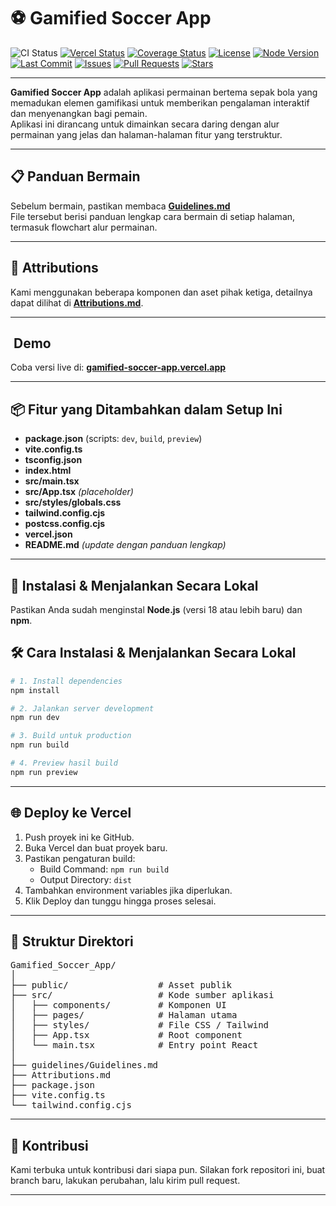 # ⚽ Gamified Soccer App
![CI Status](https://github.com/b46usf/Gamified_Soccer_App/actions/workflows/ci.yml/badge.svg)
[![Vercel Status](https://img.shields.io/github/deployments/b46usf/Gamified_Soccer_App/production?label=vercel&logo=vercel)](https://gamified-soccer-app.vercel.app/)
[![Coverage Status](https://img.shields.io/codecov/c/github/b46usf/Gamified_Soccer_App?logo=codecov)](https://app.codecov.io/gh/b46usf/Gamified_Soccer_App)
[![License](https://img.shields.io/github/license/b46usf/Gamified_Soccer_App)](LICENSE)
[![Node Version](https://img.shields.io/badge/node-%3E%3D18-green?logo=node.js)](https://nodejs.org/)
[![Last Commit](https://img.shields.io/github/last-commit/b46usf/Gamified_Soccer_App)](https://github.com/b46usf/Gamified_Soccer_App/commits/main)
[![Issues](https://img.shields.io/github/issues/b46usf/Gamified_Soccer_App)](https://github.com/b46usf/Gamified_Soccer_App/issues)
[![Pull Requests](https://img.shields.io/github/issues-pr/b46usf/Gamified_Soccer_App)](https://github.com/b46usf/Gamified_Soccer_App/pulls)
[![Stars](https://img.shields.io/github/stars/b46usf/Gamified_Soccer_App)](https://github.com/b46usf/Gamified_Soccer_App/stargazers)

---

**Gamified Soccer App** adalah aplikasi permainan bertema sepak bola yang memadukan elemen gamifikasi untuk memberikan pengalaman interaktif dan menyenangkan bagi pemain.  
Aplikasi ini dirancang untuk dimainkan secara daring dengan alur permainan yang jelas dan halaman-halaman fitur yang terstruktur.

---

## 📋 Panduan Bermain

Sebelum bermain, pastikan membaca [**Guidelines.md**](guidelines/Guidelines.md)  
File tersebut berisi panduan lengkap cara bermain di setiap halaman, termasuk flowchart alur permainan.

---

## 📜 Attributions

Kami menggunakan beberapa komponen dan aset pihak ketiga, detailnya dapat dilihat di [**Attributions.md**](Attributions.md).

---

## ​ Demo
Coba versi live di: **[gamified-soccer-app.vercel.app](https://gamified-soccer-app.vercel.app/)**

---

## 📦 Fitur yang Ditambahkan dalam Setup Ini

- **package.json** (scripts: `dev`, `build`, `preview`)
- **vite.config.ts**
- **tsconfig.json**
- **index.html**
- **src/main.tsx**
- **src/App.tsx** *(placeholder)*
- **src/styles/globals.css**
- **tailwind.config.cjs**
- **postcss.config.cjs**
- **vercel.json**
- **README.md** *(update dengan panduan lengkap)*

---

## 🚀 Instalasi & Menjalankan Secara Lokal

Pastikan Anda sudah menginstal **Node.js** (versi 18 atau lebih baru) dan **npm**.

## 🛠 Cara Instalasi & Menjalankan Secara Lokal

```bash
# 1. Install dependencies
npm install

# 2. Jalankan server development
npm run dev

# 3. Build untuk production
npm run build

# 4. Preview hasil build
npm run preview
```
---

## 🌐 Deploy ke Vercel

1. Push proyek ini ke GitHub.
2. Buka Vercel dan buat proyek baru.
3. Pastikan pengaturan build:
   - Build Command: `npm run build`
   - Output Directory: `dist`
4. Tambahkan environment variables jika diperlukan.
5. Klik Deploy dan tunggu hingga proses selesai.

---

## 📂 Struktur Direktori

<pre>
Gamified_Soccer_App/
│
├── public/                 # Asset publik
├── src/                    # Kode sumber aplikasi
│   ├── components/         # Komponen UI
│   ├── pages/              # Halaman utama
│   ├── styles/             # File CSS / Tailwind
│   ├── App.tsx             # Root component
│   └── main.tsx            # Entry point React
│
├── guidelines/Guidelines.md
├── Attributions.md
├── package.json
├── vite.config.ts
└── tailwind.config.cjs
</pre>

---

## 🤝 Kontribusi
Kami terbuka untuk kontribusi dari siapa pun.
Silakan fork repositori ini, buat branch baru, lakukan perubahan, lalu kirim pull request.

---


